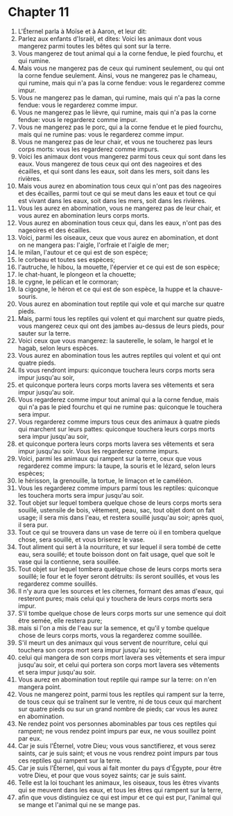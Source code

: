 # Chapter 11

1. L'Éternel parla à Moïse et à Aaron, et leur dit:
2. Parlez aux enfants d'Israël, et dites: Voici les animaux dont vous mangerez parmi toutes les bêtes qui sont sur la terre.
3. Vous mangerez de tout animal qui a la corne fendue, le pied fourchu, et qui rumine.
4. Mais vous ne mangerez pas de ceux qui ruminent seulement, ou qui ont la corne fendue seulement. Ainsi, vous ne mangerez pas le chameau, qui rumine, mais qui n'a pas la corne fendue: vous le regarderez comme impur.
5. Vous ne mangerez pas le daman, qui rumine, mais qui n'a pas la corne fendue: vous le regarderez comme impur.
6. Vous ne mangerez pas le lièvre, qui rumine, mais qui n'a pas la corne fendue: vous le regarderez comme impur.
7. Vous ne mangerez pas le porc, qui a la corne fendue et le pied fourchu, mais qui ne rumine pas: vous le regarderez comme impur.
8. Vous ne mangerez pas de leur chair, et vous ne toucherez pas leurs corps morts: vous les regarderez comme impurs.
9. Voici les animaux dont vous mangerez parmi tous ceux qui sont dans les eaux. Vous mangerez de tous ceux qui ont des nageoires et des écailles, et qui sont dans les eaux, soit dans les mers, soit dans les rivières.
10. Mais vous aurez en abomination tous ceux qui n'ont pas des nageoires et des écailles, parmi tout ce qui se meut dans les eaux et tout ce qui est vivant dans les eaux, soit dans les mers, soit dans les rivières.
11. Vous les aurez en abomination, vous ne mangerez pas de leur chair, et vous aurez en abomination leurs corps morts.
12. Vous aurez en abomination tous ceux qui, dans les eaux, n'ont pas des nageoires et des écailles.
13. Voici, parmi les oiseaux, ceux que vous aurez en abomination, et dont on ne mangera pas: l'aigle, l'orfraie et l'aigle de mer;
14. le milan, l'autour et ce qui est de son espèce;
15. le corbeau et toutes ses espèces;
16. l'autruche, le hibou, la mouette, l'épervier et ce qui est de son espèce;
17. le chat-huant, le plongeon et la chouette;
18. le cygne, le pélican et le cormoran;
19. la cigogne, le héron et ce qui est de son espèce, la huppe et la chauve-souris.
20. Vous aurez en abomination tout reptile qui vole et qui marche sur quatre pieds.
21. Mais, parmi tous les reptiles qui volent et qui marchent sur quatre pieds, vous mangerez ceux qui ont des jambes au-dessus de leurs pieds, pour sauter sur la terre.
22. Voici ceux que vous mangerez: la sauterelle, le solam, le hargol et le hagab, selon leurs espèces.
23. Vous aurez en abomination tous les autres reptiles qui volent et qui ont quatre pieds.
24. Ils vous rendront impurs: quiconque touchera leurs corps morts sera impur jusqu'au soir,
25. et quiconque portera leurs corps morts lavera ses vêtements et sera impur jusqu'au soir.
26. Vous regarderez comme impur tout animal qui a la corne fendue, mais qui n'a pas le pied fourchu et qui ne rumine pas: quiconque le touchera sera impur.
27. Vous regarderez comme impurs tous ceux des animaux à quatre pieds qui marchent sur leurs pattes: quiconque touchera leurs corps morts sera impur jusqu'au soir,
28. et quiconque portera leurs corps morts lavera ses vêtements et sera impur jusqu'au soir. Vous les regarderez comme impurs.
29. Voici, parmi les animaux qui rampent sur la terre, ceux que vous regarderez comme impurs: la taupe, la souris et le lézard, selon leurs espèces;
30. le hérisson, la grenouille, la tortue, le limaçon et le caméléon.
31. Vous les regarderez comme impurs parmi tous les reptiles: quiconque les touchera morts sera impur jusqu'au soir.
32. Tout objet sur lequel tombera quelque chose de leurs corps morts sera souillé, ustensile de bois, vêtement, peau, sac, tout objet dont on fait usage; il sera mis dans l'eau, et restera souillé jusqu'au soir; après quoi, il sera pur.
33. Tout ce qui se trouvera dans un vase de terre où il en tombera quelque chose, sera souillé, et vous briserez le vase.
34. Tout aliment qui sert à la nourriture, et sur lequel il sera tombé de cette eau, sera souillé; et toute boisson dont on fait usage, quel que soit le vase qui la contienne, sera souillée.
35. Tout objet sur lequel tombera quelque chose de leurs corps morts sera souillé; le four et le foyer seront détruits: ils seront souillés, et vous les regarderez comme souillés.
36. Il n'y aura que les sources et les citernes, formant des amas d'eaux, qui resteront pures; mais celui qui y touchera de leurs corps morts sera impur.
37. S'il tombe quelque chose de leurs corps morts sur une semence qui doit être semée, elle restera pure;
38. mais si l'on a mis de l'eau sur la semence, et qu'il y tombe quelque chose de leurs corps morts, vous la regarderez comme souillée.
39. S'il meurt un des animaux qui vous servent de nourriture, celui qui touchera son corps mort sera impur jusqu'au soir;
40. celui qui mangera de son corps mort lavera ses vêtements et sera impur jusqu'au soir, et celui qui portera son corps mort lavera ses vêtements et sera impur jusqu'au soir.
41. Vous aurez en abomination tout reptile qui rampe sur la terre: on n'en mangera point.
42. Vous ne mangerez point, parmi tous les reptiles qui rampent sur la terre, de tous ceux qui se traînent sur le ventre, ni de tous ceux qui marchent sur quatre pieds ou sur un grand nombre de pieds; car vous les aurez en abomination.
43. Ne rendez point vos personnes abominables par tous ces reptiles qui rampent; ne vous rendez point impurs par eux, ne vous souillez point par eux.
44. Car je suis l'Éternel, votre Dieu; vous vous sanctifierez, et vous serez saints, car je suis saint; et vous ne vous rendrez point impurs par tous ces reptiles qui rampent sur la terre.
45. Car je suis l'Éternel, qui vous ai fait monter du pays d'Égypte, pour être votre Dieu, et pour que vous soyez saints; car je suis saint.
46. Telle est la loi touchant les animaux, les oiseaux, tous les êtres vivants qui se meuvent dans les eaux, et tous les êtres qui rampent sur la terre,
47. afin que vous distinguiez ce qui est impur et ce qui est pur, l'animal qui se mange et l'animal qui ne se mange pas.

